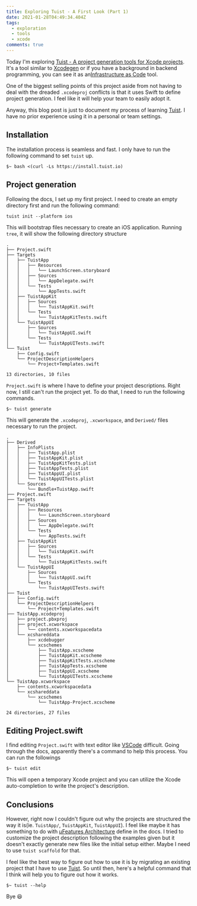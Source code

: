 ```yaml
---
title: Exploring Tuist - A First Look (Part 1)
date: 2021-01-28T04:49:34.404Z
tags:
  - exploration
  - tools
  - xcode
comments: true
---
```

Today I'm exploring [Tuist - A project generation tools for Xcode projects][1]. It's a tool similar to [Xcodegen][2] or if you have a background in backend programming, you can see it as an[Infrastructure as Code][3] tool.

One of the biggest selling points of this project aside from not having to deal with the dreaded `.xcodeproj` conflicts is that it uses Swift to define project generation. I feel like it will help your team to easily adopt it.

Anyway, this blog post is just to document my process of learning [Tuist][1]. I have no prior experience using it in a personal or team settings.

## Installation

The installation process is seamless and fast. I only have to run the following command to set `tuist` up.

```
$~ bash <(curl -Ls https://install.tuist.io)

```

## Project generation

Following the docs, I set up my first project. I need to create an empty directory first and run the following command:

```
tuist init --platform ios

```

This will bootstrap files necessary to create an iOS application. Running `tree`, it will show the following directory structure

````
.
├── Project.swift
├── Targets
│   ├── TuistApp
│   │   ├── Resources
│   │   │   └── LaunchScreen.storyboard
│   │   ├── Sources
│   │   │   └── AppDelegate.swift
│   │   └── Tests
│   │       └── AppTests.swift
│   ├── TuistAppKit
│   │   ├── Sources
│   │   │   └── TuistAppKit.swift
│   │   └── Tests
│   │       └── TuistAppKitTests.swift
│   └── TuistAppUI
│       ├── Sources
│       │   └── TuistAppUI.swift
│       └── Tests
│           └── TuistAppUITests.swift
└── Tuist
    ├── Config.swift
    └── ProjectDescriptionHelpers
        └── Project+Templates.swift

13 directories, 10 files
````

`Project.swift` is where I have to define your project descriptions. Right now, I still can't run the project yet. To do that, I need to run the following commands.

```
$~ tuist generate

```

This will generate the `.xcodeproj`, `.xcworkspace`, and `Derived/` files necessary to run the project.

````
.
├── Derived
│   ├── InfoPlists
│   │   ├── TuistApp.plist
│   │   ├── TuistAppKit.plist
│   │   ├── TuistAppKitTests.plist
│   │   ├── TuistAppTests.plist
│   │   ├── TuistAppUI.plist
│   │   └── TuistAppUITests.plist
│   └── Sources
│       └── Bundle+TuistApp.swift
├── Project.swift
├── Targets
│   ├── TuistApp
│   │   ├── Resources
│   │   │   └── LaunchScreen.storyboard
│   │   ├── Sources
│   │   │   └── AppDelegate.swift
│   │   └── Tests
│   │       └── AppTests.swift
│   ├── TuistAppKit
│   │   ├── Sources
│   │   │   └── TuistAppKit.swift
│   │   └── Tests
│   │       └── TuistAppKitTests.swift
│   └── TuistAppUI
│       ├── Sources
│       │   └── TuistAppUI.swift
│       └── Tests
│           └── TuistAppUITests.swift
├── Tuist
│   ├── Config.swift
│   └── ProjectDescriptionHelpers
│       └── Project+Templates.swift
├── TuistApp.xcodeproj
│   ├── project.pbxproj
│   ├── project.xcworkspace
│   │   └── contents.xcworkspacedata
│   └── xcshareddata
│       ├── xcdebugger
│       └── xcschemes
│           ├── TuistApp.xcscheme
│           ├── TuistAppKit.xcscheme
│           ├── TuistAppKitTests.xcscheme
│           ├── TuistAppTests.xcscheme
│           ├── TuistAppUI.xcscheme
│           └── TuistAppUITests.xcscheme
└── TuistApp.xcworkspace
    ├── contents.xcworkspacedata
    └── xcshareddata
        └── xcschemes
            └── TuistApp-Project.xcscheme

24 directories, 27 files
````

## Editing Project.swift

I find editing `Project.swift` with text editor like [VSCode][5] difficult. Going through the docs, apparently there's a command to help this process. You can run the followings

```
$~ tuist edit
```

This will open a temporary Xcode project and you can utilize the Xcode auto-completion to write the project's description.

## Conclusions

However, right now I couldn't figure out why the projects are structured the way it is(ie. `TuistApp/`, `TuistAppKit`, `TuistAppUI`). I feel like maybe it has something to do with [µFeatures Architecture][4] define in the docs. I tried to customize the project description following the examples given but it doesn't exactly generate new files like the initial setup either. Maybe I need to use `tuist scaffold` for that.

I feel like the best way to figure out how to use it is by migrating an existing project that I have to use [Tuist][1]. So until then, here's a helpful command that I think will help you to figure out how it works.

```
$~ tuist --help
```

Bye 😆

[1]: https://tuist.io/
[2]: https://github.com/yonaskolb/XcodeGen
[3]: https://en.wikipedia.org/wiki/Infrastructure_as_code
[4]: https://tuist.io/docs/building-at-scale/microfeatures/
[5]: https://code.visualstudio.com/